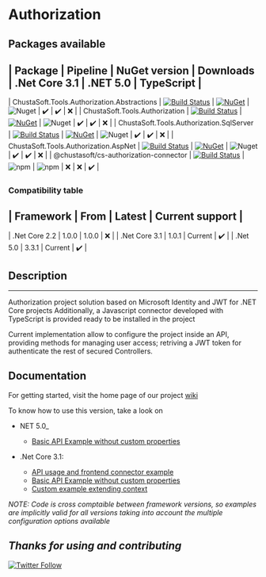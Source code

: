 # Authorization

## Packages available

| Package                                      | Pipeline                                                                                                                                                                                                                                                                                         |  NuGet version                                                                                                                                                                                     |    Downloads                                                                                  | .Net Core 3.1      | .NET 5.0           | TypeScript         |
-----------------------------------------------------------------------------------------------------------------------------------------------------------------------------------------------------------------------------------------------------------------------------------------------------------------------------------------------------------------------------------------------------------------------------------------------------------------------------------------------------------------------------------------------------------------------------------------------------------------------------------------------------------------------------------------------------------------------
| ChustaSoft.Tools.Authorization.Abstractions  | [![Build Status](https://dev.azure.com/chustasoft/SocialNET/_apis/build/status/OpenStack/Authorization/%5BRELEASE%5D%20-%20ChustaSoft%20Authorization%20Abstractions%20(NuGet)?branchName=master)](https://dev.azure.com/chustasoft/SocialNET/_build/latest?definitionId=22&branchName=master)   | [![NuGet](https://img.shields.io/nuget/v/ChustaSoft.Tools.Authorization.Abstractions?label=NuGet%20AspNet%20package)](https://www.nuget.org/packages/ChustaSoft.Tools.Authorization.Abstractions)  | ![Nuget](https://img.shields.io/nuget/dt/ChustaSoft.Tools.Authorization.Abstractions)         | :heavy_check_mark: | :heavy_check_mark: | :x:                |
| ChustaSoft.Tools.Authorization               | [![Build Status](https://dev.azure.com/chustasoft/SocialNET/_apis/build/status/OpenStack/Authorization/%5BRELEASE%5D%20-%20ChustaSoft%20Authorization%20(NuGet)?branchName=master)](https://dev.azure.com/chustasoft/SocialNET/_build/latest?definitionId=6&branchName=master)                   | [![NuGet](https://img.shields.io/nuget/v/ChustaSoft.Tools.Authorization?label=NuGet%20Main%20package)](https://www.nuget.org/packages/ChustaSoft.Tools.Authorization)                              | ![Nuget](https://img.shields.io/nuget/dt/ChustaSoft.Tools.Authorization)                      | :heavy_check_mark: | :heavy_check_mark: | :x:                |
| ChustaSoft.Tools.Authorization.SqlServer     | [![Build Status](https://dev.azure.com/chustasoft/SocialNET/_apis/build/status/OpenStack/Authorization/%5BRELEASE%5D%20-%20ChustaSoft%20Authorization%20AspNet%20(NuGet)?branchName=master)](https://dev.azure.com/chustasoft/SocialNET/_build/latest?definitionId=7&branchName=master)          | [![NuGet](https://img.shields.io/nuget/v/ChustaSoft.Tools.Authorization.AspNet?label=NuGet%20AspNet%20package)](https://www.nuget.org/packages/ChustaSoft.Tools.Authorization.AspNet)              | ![Nuget](https://img.shields.io/nuget/dt/ChustaSoft.Tools.Authorization.SqlServer)            | :heavy_check_mark: | :heavy_check_mark: | :x:                |
| ChustaSoft.Tools.Authorization.AspNet        | [![Build Status](https://dev.azure.com/chustasoft/SocialNET/_apis/build/status/OpenStack/Authorization/%5BRELEASE%5D%20-%20ChustaSoft%20Authorization%20SqlServer%20(NuGet)?branchName=master)](https://dev.azure.com/chustasoft/SocialNET/_build/latest?definitionId=23&branchName=master)      | [![NuGet](https://img.shields.io/nuget/v/ChustaSoft.Tools.Authorization.SqlServer?label=NuGet%20AspNet%20package)](https://www.nuget.org/packages/ChustaSoft.Tools.Authorization.SqlServer)        | ![Nuget](https://img.shields.io/nuget/dt/ChustaSoft.Tools.Authorization.AspNet)               | :heavy_check_mark: | :heavy_check_mark: | :x:                |
| @chustasoft/cs-authorization-connector       | [![Build Status](https://dev.azure.com/chustasoft/SocialNET/_apis/build/status/OpenStack/Authorization/%5BRELEASE%5D%20-%20ChustaSoft%20authorization-connector%20(npm)?branchName=master)](https://dev.azure.com/chustasoft/SocialNET/_build/latest?definitionId=29&branchName=master)          | ![npm](https://img.shields.io/npm/v/@chustasoft/cs-authorization-connector?label=npm%20connector)                                                                                                  | ![npm](https://img.shields.io/npm/dt/@chustasoft/cs-authorization-connector)                  | :x:                | :x:                | :heavy_check_mark: |


### Compatibility table

| Framework     | From   | Latest  | Current support    |
---------------------------------------------------------
| .Net Core 2.2 | 1.0.0  | 1.0.0   | :x:                |
| .Net Core 3.1 | 1.0.1  | Current | :heavy_check_mark: |
| .Net 5.0      | 3.3.1  | Current | :heavy_check_mark: |


## Description
---
Authorization project solution based on Microsoft Identity and JWT for .NET Core projects
Additionally, a Javascript connector developed with TypeScript is provided ready to be installed in the project


Current implementation allow to configure the project inside an API, providing methods for managing user access; retriving a JWT token for authenticate the rest of secured Controllers.

## Documentation

For getting started, visit the home page of our project [wiki](https://github.com/ChustaSoft/Authorization/wiki)

To know how to use this version, take a look on 

- NET 5.0_
  - [Basic API Example without custom properties](https://github.com/ChustaSoft/Authorization/tree/master/Examples/.NET%205.0/ChustaSoft.Tools.Authorization.TestBasic.WebAPI)
  
- .Net Core 3.1:
  - [API usage and frontend connector example](https://github.com/ChustaSoft/Authorization/tree/master/Examples/.NetCore%203.1/ChustaSoft.Tools.Authorization.TestConsumer.WebUI)
  - [Basic API Example without custom properties](https://github.com/ChustaSoft/Authorization/tree/master/Examples/.NetCore%203.1/ChustaSoft.Tools.Authorization.TestBasic.WebAPI)
  - [Custom example extending context](https://github.com/ChustaSoft/Authorization/tree/master/Examples/.NetCore%203.1/ChustaSoft.Tools.Authorization.TestCustom.WebAPI)



_*NOTE*: Code is cross comptaible between framework versions, so examples are implicitly valid for all versions taking into account the multiple configuration options available_

*Thanks for using and contributing*
---
[![Twitter Follow](https://img.shields.io/twitter/follow/ChustaSoft?label=Follow%20us&style=social)](https://twitter.com/ChustaSoft)
